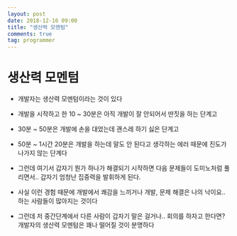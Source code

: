 ```yaml
---
layout: post
date: 2018-12-16 09:00
title: "생산력 모멘텀"
comments: true
tag: programmer
---
```



# 생산력 모멘텀

* 개발자는 생산력 모멘텀이라는 것이 있다

* 개발을 시작하고 한 10 ~ 30분은 아직 개발이 잘 안되어서 딴짓을 하는 단계고

* 30분 ~ 50분은 개발에 손을 대었는데 괜스레 하기 싫은 단계고

* 50분 ~ 1시간 20분은 개발을 하는데 말도 안 된다고 생각하는 에러 때문에 진도가 나가지 않는 단계다

* 그런데 여기서 갑자기 뭔가 하나가 해결되기 시작하면 다음 문제들이 도미노처럼 풀리면서.. 갑자기 엄청난 집중력을 발휘하게 된다.

* 사실 이런 경험 때문에 개발에서 쾌감을 느끼거나 개발, 문제 해결은 나의 낙이요.. 하는 사람들이 많아지는 것이다

* 그런데 저 중간단계에서 다른 사람이 갑자기 말은 걸거나.. 회의를 하자고 한다면?
개발자의 생산력 모멘텀은 꽤나 떨어질 것이 분명하다
